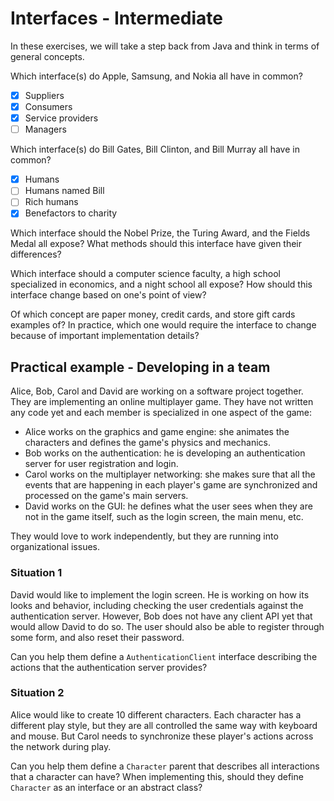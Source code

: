 # Interfaces - Intermediate

In these exercises, we will take a step back from Java and think in terms of general concepts.

Which interface(s) do Apple, Samsung, and Nokia all have in common?

- [x] Suppliers
- [x] Consumers
- [x] Service providers
- [ ] Managers

Which interface(s) do Bill Gates, Bill Clinton, and Bill Murray all have in common?

- [x] Humans
- [ ] Humans named Bill
- [ ] Rich humans
- [x] Benefactors to charity

Which interface should the Nobel Prize, the Turing Award, and the Fields Medal all expose? What methods should this interface have given their differences?

Which interface should a computer science faculty, a high school specialized in economics, and a night school all expose? How should this interface change based on one's point of view?

Of which concept are paper money, credit cards, and store gift cards examples of? In practice, which one would require the interface to change because of important implementation details?


## Practical example - Developing in a team

Alice, Bob, Carol and David are working on a software project together.
They are implementing an online multiplayer game.
They have not written any code yet and each member is specialized in one aspect of the game:
- Alice works on the graphics and game engine: she animates the characters and defines the game's physics and mechanics.
- Bob works on the authentication: he is developing an authentication server for user registration and login.
- Carol works on the multiplayer networking: she makes sure that all the events that are happening in each player's game are synchronized and processed on the game's main servers.
- David works on the GUI: he defines what the user sees when they are not in the game itself, such as the login screen, the main menu, etc.

They would love to work independently, but they are running into organizational issues.


### Situation 1

David would like to implement the login screen.
He is working on how its looks and behavior, including checking the user credentials against the authentication server.
However, Bob does not have any client API yet that would allow David to do so.
The user should also be able to register through some form, and also reset their password. 

Can you help them define a `AuthenticationClient` interface describing the actions that the authentication server provides?


### Situation 2

Alice would like to create 10 different characters.
Each character has a different play style, but they are all controlled the same way with keyboard and mouse.
But Carol needs to synchronize these player's actions across the network during play.

Can you help them define a `Character` parent that describes all interactions that a character can have?
When implementing this, should they define `Character` as an interface or an abstract class?
